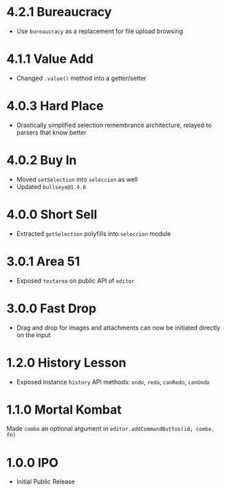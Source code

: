 # 4.2.1 Bureaucracy

- Use `bureaucracy` as a replacement for file upload browsing

# 4.1.1 Value Add

- Changed `.value()` method into a getter/setter

# 4.0.3 Hard Place

- Drastically simplified selection remembrance architecture, relayed to parsers that know better

# 4.0.2 Buy In

- Moved `setSelection` into `seleccion` as well
- Updated `bullseye@1.4.6`

# 4.0.0 Short Sell

- Extracted `getSelection` polyfills into `seleccion` module

# 3.0.1 Area 51

- Exposed `textarea` on public API of `editor`

# 3.0.0 Fast Drop

- Drag and drop for images and attachments can now be initiated directly on the input

# 1.2.0 History Lesson

- Exposed instance `history` API methods: `undo`, `redo`, `canRedo`, `canUndo`

# 1.1.0 Mortal Kombat

Made `combo` an optional argument in `editor.addCommandButton(id, combo, fn)`

# 1.0.0 IPO

- Initial Public Release
